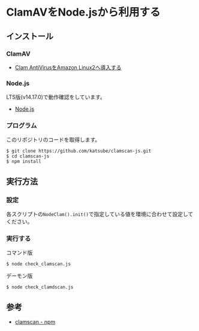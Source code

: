 # ClamAVをNode.jsから利用する

## インストール
### ClamAV
* [Clam AntiVirusをAmazon Linux2へ導入する
](https://blog.katsubemakito.net/aws/clam-antivirus-on-amazonlinux2)

### Node.js
LTS版(v14.17.0)で動作確認をしています。

* [Node.js](https://nodejs.org/ja/)

### プログラム
このリポジトリのコードを取得します。
```shellsession
$ git clone https://github.com/katsube/clamscan-js.git
$ cd clamscan-js
$ npm install
```

## 実行方法
### 設定
各スクリプトの`NodeClam().init()`で指定している値を環境に合わせて設定してください。

### 実行する
コマンド版
```shellsession
$ node check_clamscan.js
```

デーモン版
```shellsession
$ node check_clamdscan.js
```

## 参考
* [clamscan - npm](https://www.npmjs.com/package/clamscan)